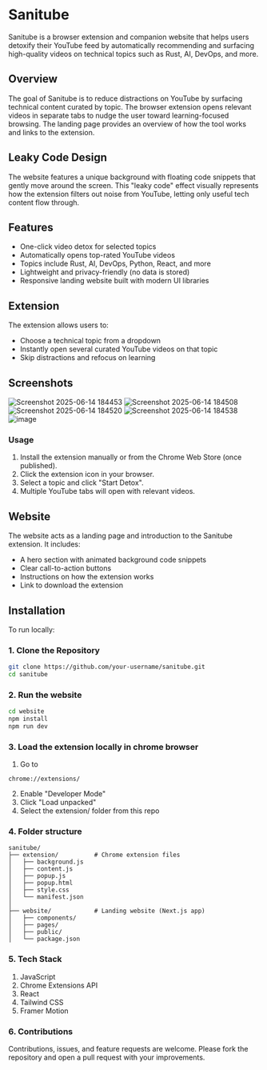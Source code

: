 # Sanitube

Sanitube is a browser extension and companion website that helps users detoxify their YouTube feed by automatically recommending and surfacing high-quality videos on technical topics such as Rust, AI, DevOps, and more.

## Overview

The goal of Sanitube is to reduce distractions on YouTube by surfacing technical content curated by topic. The browser extension opens relevant videos in separate tabs to nudge the user toward learning-focused browsing. The landing page provides an overview of how the tool works and links to the extension.

## Leaky Code Design

The website features a unique background with floating code snippets that gently move around the screen. This "leaky code" effect visually represents how the extension filters out noise from YouTube, letting only useful tech content flow through.

## Features

- One-click video detox for selected topics
- Automatically opens top-rated YouTube videos
- Topics include Rust, AI, DevOps, Python, React, and more
- Lightweight and privacy-friendly (no data is stored)
- Responsive landing website built with modern UI libraries

## Extension

The extension allows users to:

- Choose a technical topic from a dropdown
- Instantly open several curated YouTube videos on that topic
- Skip distractions and refocus on learning

## Screenshots

![Screenshot 2025-06-14 184453](https://github.com/user-attachments/assets/5fa7f3d0-f752-4366-9362-281523428a04)
![Screenshot 2025-06-14 184508](https://github.com/user-attachments/assets/811cc4fc-d4ae-4022-a00f-cd473b8c49d1)
![Screenshot 2025-06-14 184520](https://github.com/user-attachments/assets/f2ceee61-4f12-484d-80da-b40e777fae29)
![Screenshot 2025-06-14 184538](https://github.com/user-attachments/assets/6a1541bd-7d34-4486-b0a7-05387f4f42d8)
![image](https://github.com/user-attachments/assets/b43248bf-0229-49bf-86ce-686b3d3f68b0)

### Usage

1. Install the extension manually or from the Chrome Web Store (once published).
2. Click the extension icon in your browser.
3. Select a topic and click "Start Detox".
4. Multiple YouTube tabs will open with relevant videos.

## Website

The website acts as a landing page and introduction to the Sanitube extension. It includes:

- A hero section with animated background code snippets
- Clear call-to-action buttons
- Instructions on how the extension works
- Link to download the extension

## Installation

To run locally:

### 1. Clone the Repository

```bash
git clone https://github.com/your-username/sanitube.git
cd sanitube
```

### 2. Run the website

```bash
cd website
npm install
npm run dev
```

### 3. Load the extension locally in chrome browser

1. Go to
```link
chrome://extensions/
```
2. Enable "Developer Mode"
3. Click "Load unpacked"
4. Select the extension/ folder from this repo

### 4. Folder structure

```pgsql
sanitube/
├── extension/          # Chrome extension files
│   ├── background.js
│   ├── content.js
│   ├── popup.js
│   ├── popup.html
│   ├── style.css
│   └── manifest.json
│
├── website/            # Landing website (Next.js app)
│   ├── components/
│   ├── pages/
│   ├── public/
│   └── package.json
```

### 5. Tech Stack

1. JavaScript
2. Chrome Extensions API
3. React
4. Tailwind CSS
5. Framer Motion

### 6. Contributions

Contributions, issues, and feature requests are welcome. Please fork the repository and open a pull request with your improvements.
